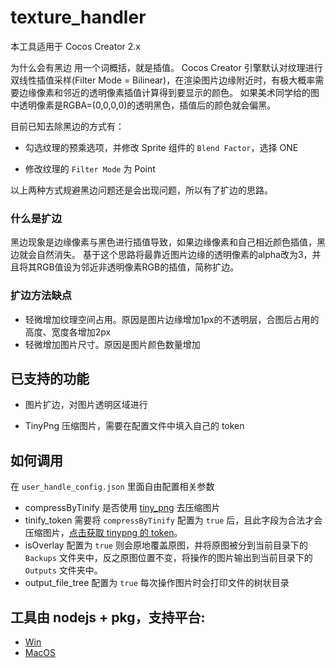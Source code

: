 # texture_handler

本工具适用于 Cocos Creator 2.x

为什么会有黑边
用一个词概括，就是插值。
Cocos Creator 引擎默认对纹理进行双线性插值采样(Filter Mode = Bilinear)，在渲染图片边缘附近时，有极大概率需要边缘像素和邻近的透明像素插值计算得到要显示的颜色。
如果美术同学给的图中透明像素是RGBA=(0,0,0,0)的透明黑色，插值后的颜色就会偏黑。

目前已知去除黑边的方式有：

- 勾选纹理的预乘选项，并修改 Sprite 组件的 ``Blend Factor``，选择 ONE

- 修改纹理的 ``Filter Mode`` 为 Point

以上两种方式规避黑边问题还是会出现问题，所以有了扩边的思路。

### 什么是扩边

黑边现象是边缘像素与黑色进行插值导致，如果边缘像素和自己相近颜色插值，黑边就会自然消失。
基于这个思路将最靠近图片边缘的透明像素的alpha改为3，并且将其RGB值设为邻近非透明像素RGB的插值，简称扩边。

### 扩边方法缺点

- 轻微增加纹理空间占用。原因是图片边缘增加1px的不透明层，合图后占用的高度、宽度各增加2px
- 轻微增加图片尺寸。原因是图片颜色数量增加

## 已支持的功能

- 图片扩边，对图片透明区域进行

- TinyPng 压缩图片，需要在配置文件中填入自己的 token

## 如何调用
在 ``user_handle_config.json`` 里面自由配置相关参数

- compressByTinify 是否使用 [tiny_png](https://tinypng.com/) 去压缩图片
- tinify_token 需要将 ``compressByTinify`` 配置为 ``true`` 后，且此字段为合法才会压缩图片，[点击获取 tinypng 的 token](https://tinify.cn/developers)。
- isOverlay 配置为 ``true`` 则会原地覆盖原图，并将原图被分到当前目录下的 ``Backups`` 文件夹中，反之原图位置不变，将操作的图片输出到当前目录下的 ``Outputs`` 文件夹中。
- output_file_tree 配置为 ``true`` 每次操作图片时会打印文件的树状目录

## 工具由 nodejs + pkg，支持平台:

- [Win]()
- [MacOS]()